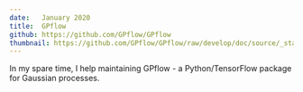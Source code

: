 ```yaml
---
date:   January 2020
title:  GPflow
github: https://github.com/GPflow/GPflow 
thumbnail: https://github.com/GPflow/GPflow/raw/develop/doc/source/_static/gpflow_logo.svg
---
```


In my spare time, I help maintaining GPflow - a Python/TensorFlow package for Gaussian processes.